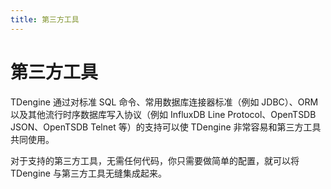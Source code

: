 ```yaml
---
title: 第三方工具
---
```


# 第三方工具

TDengine 通过对标准 SQL 命令、常用数据库连接器标准（例如 JDBC）、ORM 以及其他流行时序数据库写入协议（例如 InfluxDB Line Protocol、OpenTSDB JSON、OpenTSDB Telnet 等）的支持可以使 TDengine 非常容易和第三方工具共同使用。

对于支持的第三方工具，无需任何代码，你只需要做简单的配置，就可以将 TDengine 与第三方工具无缝集成起来。

